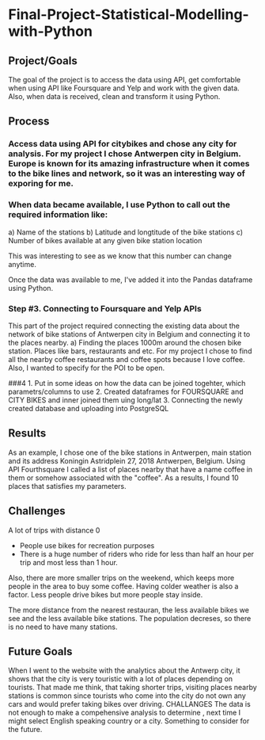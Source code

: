# Final-Project-Statistical-Modelling-with-Python

## Project/Goals
The goal of the project is to access the data using API, get comfortable when using API like Foursquare and Yelp and work with the given data. Also, when data is received, clean and transform it using Python. 

## Process
### Access data using API for citybikes and chose any city for analysis. For my project I chose Antwerpen city in Belgium. Europe is known for its amazing infrastructure when it comes to the bike lines and network, so it was an interesting way of exporing for me. 

### When data became available, I use Python to call out the required information like: 
a) Name of the stations
b) Latitude and longtitude of the bike stations 
c) Number of bikes available at any given bike station location

This was interesting to see as we know that this number can change anytime.

Once the data was available to me, I've added it into the Pandas dataframe using Python.

### Step #3. Connecting to Foursquare and Yelp APIs
This part of the project required connecting the existing data about the network of bike stations of Antwerpen city in Belgium and connecting it to the places nearby. 
a) Finding the places 1000m around the chosen bike station. Places like bars, restaurants and etc. For my project I chose to find all the nearby coffee restaurants and coffee spots because I love coffee. Also, I wanted to specify for the POI to be open. 

###4 1. Put in some ideas on how the data can be joined togehter, which parametrs/columns to use
2. Created dataframes for FOURSQUARE and CITY BIKES and inner joined them uing long/lat
3. Connecting the newly created database and uploading into PostgreSQL

## Results
As an example, I chose one of the bike stations in  Antwerpen, main station and its address Koningin Astridplein 27, 2018 Antwerpen, Belgium. Using API Fourthsquare I called a list of places nearby that have a name coffee in them or somehow associated with the "coffee". As a results, I found 10 places that satisfies my parameters.

## Challenges 
 A lot of trips with distance 0
 - People use bikes for recreation purposes
- There is a huge number of riders who ride for less than half an hour per trip and most less than 1 hour.

Also, there are more smaller trips on the weekend, which keeps more people in the area to buy some coffee.  Having colder weather is also a factor. Less people drive bikes but more people stay inside. 

The more distance from the nearest restauran, the less available bikes we see and the less available bike stations. The population decreses, so there is no need to have many stations. 

## Future Goals
When I went to the website with the analytics about the Antwerp city, it shows that the city is very touristic with a lot of places depending on tourists. That made me think, that taking shorter trips, visiting places nearby stations is common since tourists who come into the city do not own any cars and would prefer taking bikes over driving. 
CHALLANGES
The data is not enough to make a compehensive analysis to determine , next time I might select English speaking country or a city. Something to consider for the future.
